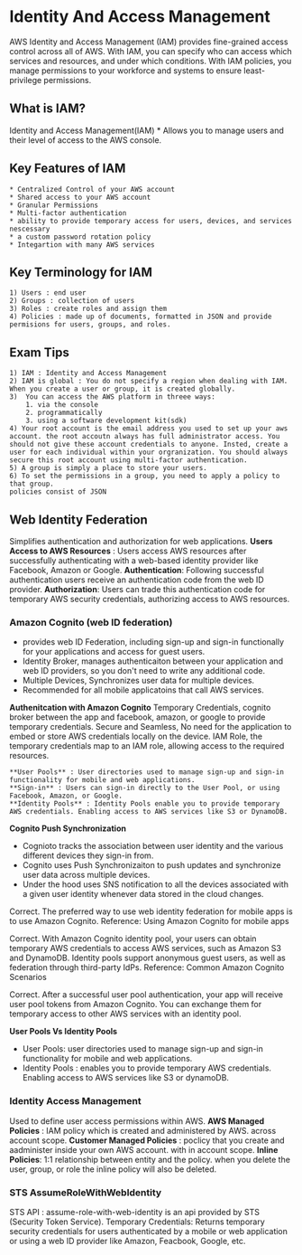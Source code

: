 # Identity And Access Management
AWS Identity and Access Management (IAM) provides fine-grained access control across all of AWS. With IAM, you can specify who can access which services and resources, and under which conditions. With IAM policies, you manage permissions to your workforce and systems to ensure least-privilege permissions.


## What is IAM?
Identity and Access Management(IAM)
    * Allows you to manage users and their level of access to the AWS console.

## Key Features of IAM
    * Centralized Control of your AWS account
    * Shared access to your AWS account
    * Granular Permissions
    * Multi-factor authentication
    * ability to provide temporary access for users, devices, and services nescessary
    * a custom password rotation policy
    * Integartion with many AWS services

## Key Terminology for IAM
    1) Users : end user
    2) Groups : collection of users
    3) Roles : create roles and assign them
    4) Policies : made up of documents, formatted in JSON and provide permisions for users, groups, and roles.

## Exam Tips
    1) IAM : Identity and Access Management
    2) IAM is global : You do not specify a region when dealing with IAM. When you create a user or group, it is created globally.
    3)  You can access the AWS platform in threee ways:
        1. via the console
        2. programmatically
        3. using a software development kit(sdk)
    4) Your root account is the email address you used to set up your aws account. the root accoutn always has full administrator access. You should not give these account credentials to anyone. Insted, create a user for each individual within your orgranization. You should always secure this root account using multi-factor authentication.
    5) A group is simply a place to store your users.
    6) To set the permissions in a group, you need to apply a policy to that group.
    policies consist of JSON



## Web Identity Federation
Simplifies authentication and authorization for web applications. 
**Users Access to AWS Resources** : Users access AWS resources after successfully authenticating with a web-based identity provider like Facebook, Amazon or Google.
**Authentication**: Following successful authentication users receive an authentication code from the web ID provider. 
**Authorization**: Users can trade this authentication code for temporary AWS security credentials, authorizing access to AWS resources.

### Amazon Cognito (web ID federation)
* provides web ID Federation, including sign-up and sign-in functionally for your applications and access for guest users.
* Identity Broker, manages authenticaiton between your application and web ID providers, so you don't need to write any additional code.
* Multiple Devices, Synchronizes user data for multiple devices.
* Recommended for all mobile applicatoins that call AWS services.

**Authenitcation with Amazon Cognito**
Temporary Credentials, cognito broker between the app and facebook, amazon, or google to provide temporary credentials.
Secure and Seamless, No need for the application to embed or store AWS credentials locally on the device.
IAM Role, the temporary credentials map to an IAM role, allowing access to the required resources.
```
**User Pools** : User directories used to manage sign-up and sign-in functionality for mobile and web applications.
**Sign-in** : Users can sign-in directly to the User Pool, or using Facebook, Amazon, or Google.
**Identity Pools** : Identity Pools enable you to provide temporary AWS credentials. Enabling access to AWS services like S3 or DynamoDB.
```

**Cognito Push Synchronization**
* Cognioto tracks the association between user identity and the various different devices they sign-in from.
* Cognito uses Push Synchronizaiton to push updates and synchronize user data across multiple devices.
* Under the hood uses SNS notification to all the devices associated with a given user identity whenever data stored in the cloud changes.


Correct. The preferred way to use web identity federation for mobile apps is to use Amazon Cognito. Reference: Using Amazon Cognito for mobile apps

Correct. With Amazon Cognito identity pool, your users can obtain temporary AWS credentials to access AWS services, such as Amazon S3 and DynamoDB. Identity pools support anonymous guest users, as well as federation through third-party IdPs. Reference: Common Amazon Cognito Scenarios

Correct. After a successful user pool authentication, your app will receive user pool tokens from Amazon Cognito. You can exchange them for temporary access to other AWS services with an identity pool.



**User Pools Vs Identity Pools**
* User Pools: user directories used to manage sign-up and sign-in functionality for mobile and web applications.
* Identity Pools : enables you to provide temporary AWS credentials. Enabling access to AWS services like S3 or dynamoDB.


### Identity Access Management
Used to define user access permissions within AWS.
**AWS Managed Policies** : IAM policy which is created and administered by AWS. across account scope.
**Customer Managed Policies** : poclicy that you create and aadminister inside your own AWS account. with in account scope.
**Inline Policies**: 1:1 relationship between entity and the policy. when you delete the user, group, or role the inline policy will also be deleted.




### STS AssumeRoleWithWebIdentity
STS API : assume-role-with-web-identity is an api provided by STS (Security Token Service).
Temporary Credentials: Returns temporary security credentials for users authenticated by a mobile or web application or using a web ID provider like Amazon, Feacbook, Google, etc.
